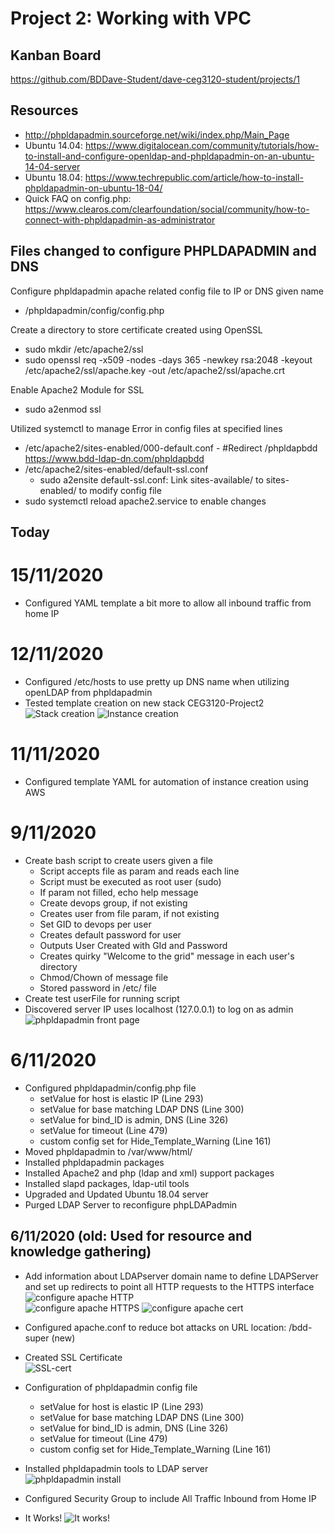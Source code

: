 # Project 2:  Working with VPC

## Kanban Board
https://github.com/BDDave-Student/dave-ceg3120-student/projects/1

## Resources
- http://phpldapadmin.sourceforge.net/wiki/index.php/Main_Page
- Ubuntu 14.04: https://www.digitalocean.com/community/tutorials/how-to-install-and-configure-openldap-and-phpldapadmin-on-an-ubuntu-14-04-server
- Ubuntu 18.04: https://www.techrepublic.com/article/how-to-install-phpldapadmin-on-ubuntu-18-04/
- Quick FAQ on config.php:  https://www.clearos.com/clearfoundation/social/community/how-to-connect-with-phpldapadmin-as-administrator

## Files changed to configure PHPLDAPADMIN and DNS
Configure phpldapadmin apache related config file to IP or DNS given name
- /phpldapadmin/config/config.php

Create a directory to store certificate created using OpenSSL
- sudo mkdir /etc/apache2/ssl  
- sudo openssl req -x509 -nodes -days 365 -newkey rsa:2048 -keyout /etc/apache2/ssl/apache.key -out /etc/apache2/ssl/apache.crt

Enable Apache2 Module for SSL
- sudo a2enmod ssl

Utilized systemctl to manage Error in config files at specified lines
- /etc/apache2/sites-enabled/000-default.conf - #Redirect /phpldapbdd https://www.bdd-ldap-dn.com/phpldapbdd
- /etc/apache2/sites-enabled/default-ssl.conf
  - sudo a2ensite default-ssl.conf: Link sites-available/ to sites-enabled/ to modify config file
- sudo systemctl reload apache2.service to enable changes
  
## Today

# 15/11/2020
- Configured YAML template a bit more to allow all inbound traffic from home IP  

# 12/11/2020
- Configured /etc/hosts to use pretty up DNS name when utilizing openLDAP from phpldapadmin
- Tested template creation on new stack CEG3120-Project2  
![Stack creation](images/project2-template-stack.PNG)
![Instance creation](images/project2-template-instance.PNG)

# 11/11/2020
- Configured template YAML for automation of instance creation using AWS  

# 9/11/2020
- Create bash script to create users given a file
  - Script accepts file as param and reads each line
  - Script must be executed as root user (sudo)
  - If param not filled, echo help message
  - Create devops group, if not existing
  - Creates user from file param, if not existing
  - Set GID to devops per user
  - Creates default password for user
  - Outputs User Created with GId and Password
  - Creates quirky "Welcome to the grid" message in each user's directory
  - Chmod/Chown of message file
  - Stored password in /etc/ file
- Create test userFile for running script
- Discovered server IP uses localhost (127.0.0.1) to log on as admin  
![phpldapadmin front page](images/project2-phpldapadmin-page.PNG)  

# 6/11/2020
- Configured phpldapadmin/config.php file
  - setValue for host is elastic IP (Line 293)
  - setValue for base matching LDAP DNS (Line 300)
  - setValue for bind_ID is admin, DNS (Line 326)
  - setValue for timeout (Line 479)
  - custom config set for Hide_Template_Warning (Line 161)
- Moved phpldapadmin to /var/www/html/
- Installed phpldapadmin packages
- Installed Apache2 and php (ldap and xml) support packages
- Installed slapd packages, ldap-util tools
- Upgraded and Updated Ubuntu 18.04 server
- Purged LDAP Server to reconfigure phpLDAPadmin  

## 6/11/2020 (old: Used for resource and knowledge gathering)
- Add information about LDAPserver domain name to define LDAPServer and set up redirects to point all HTTP requests to the HTTPS interface  
![configure apache HTTP](images/project2-apache-configHTTP.PNG)  
![configure apache HTTPS](images/project2-apache-configHTTPS-DNS.PNG)
![configure apache cert](images/project2-apache-configHTTPS-cert.PNG)

- Configured apache.conf to reduce bot attacks on URL location:  /bdd-super (new)
- Created SSL Certificate  
![SSL-cert](images/project2-sslcert.PNG)
- Configuration of phpldapadmin config file
  - setValue for host is elastic IP (Line 293)
  - setValue for base matching LDAP DNS (Line 300)
  - setValue for bind_ID is admin, DNS (Line 326)
  - setValue for timeout (Line 479)
  - custom config set for Hide_Template_Warning (Line 161)
- Installed phpldapadmin tools to LDAP server  
![phpldapadmin install](images/project2-phpldapadmins-install.PNG)
- Configured Security Group to include All Traffic Inbound from Home IP
- It Works!
![It works!](images/project2-apache-itworks.PNG)
